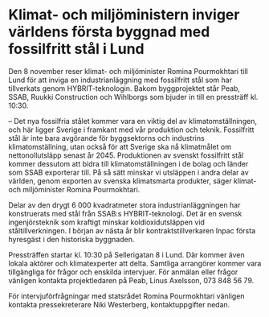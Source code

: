 # Klimat- och miljöministern inviger världens första byggnad med fossilfritt stål i Lund

Den 8 november reser klimat- och miljöminister Romina Pourmokhtari till Lund för att inviga en industrianläggning med fossilfritt stål som har tillverkats genom HYBRIT-teknologin. Bakom byggprojektet står Peab, SSAB, Ruukki Construction och Wihlborgs som bjuder in till en pressträff kl. 10:30.

– Det nya fossilfria stålet kommer vara en viktig del av klimatomställningen, och här ligger Sverige i framkant med vår produktion och teknik. Fossilfritt stål är inte bara avgörande för byggsektorns och industrins klimatomställning, utan också för att Sverige ska nå klimatmålet om nettonollutsläpp senast år 2045. Produktionen av svenskt fossilfritt stål kommer dessutom att bidra till klimatomställningen i de bolag och länder som SSAB exporterar till. På så sätt minskar vi utsläppen i andra delar av världen, genom exporten av svenska klimatsmarta produkter, säger klimat- och miljöminister Romina Pourmokhtari.

Delar av den drygt 6 000 kvadratmeter stora industrianläggningen har konstruerats med stål från SSAB:s HYBRIT-teknologi. Det är en svensk ingenjörsteknik som kraftigt minskar koldioxidutsläppen vid ståltillverkningen. I början av nästa år blir kontraktstillverkaren Inpac första hyresgäst i den historiska byggnaden.

Pressträffen startar kl. 10:30 på Sellerigatan 8 i Lund. Där kommer även lokala aktörer och klimatexperter att delta. Samtliga arrangörer kommer vara tillgängliga för frågor och enskilda intervjuer. För anmälan eller frågor vänligen kontakta projektledaren på Peab, Linus Axelsson, 073 848 56 79.

För intervjuförfrågningar med statsrådet Romina Pourmokhtari vänligen kontakta pressekreterare Niki Westerberg, kontaktuppgifter nedan.
